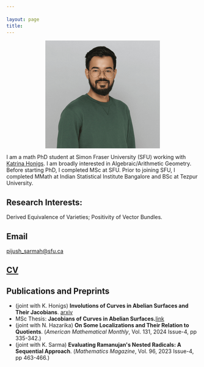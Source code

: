 ```yaml
---

layout: page
title: 
---
```


<p align="center">
  <img src="https://github.com/pijushpratim/pijushpratim.github.io/blob/master/assets/prof_pic1.png?raw=true" style="display:block;float:none;margin-left:auto;margin-right:auto">
</p>

I am a math PhD student at Simon Fraser University (SFU) working with [Katrina Honigs](https://www.sfu.ca/~khonigs/). I am broadly interested in Algebraic/Arithmetic Geometry. Before starting PhD, I completed MSc at SFU. Prior to joining SFU, I completed MMath at Indian Statistical Institute Bangalore and BSc at Tezpur University.

## Research Interests: 
Derived Equivalence of Varieties; Positivity of Vector Bundles.
## Email
pijush_sarmah@sfu.ca 


## [CV](https://drive.google.com/file/d/1l3wZg4P2YEvhucc0Rmuasv9MmIYZ6kAt/view)



## Publications and Preprints
- \(joint with K. Honigs\) **Involutions of Curves in Abelian Surfaces and Their Jacobians**. [arxiv](https://arxiv.org/abs/2504.06502)
 - MSc Thesis: **Jacobians of Curves in Abelian Surfaces.**[link](https://summit.sfu.ca/item/38565)
 - \(joint with N. Hazarika\) **On Some Localizations and Their Relation to Quotients**. (_American Mathematical Monthly_, Vol. 131, 2024 Issue-4, pp 335-342.)
 - \(joint with K. Sarma\) **Evaluating Ramanujan's Nested Radicals: A Sequential Approach**. (_Mathematics Magazine_, Vol. 96, 2023 Issue-4, pp 463-466.)


